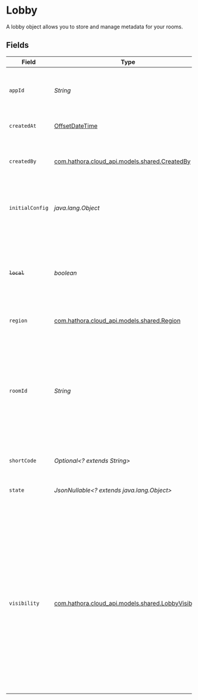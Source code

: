 # Lobby

A lobby object allows you to store and manage metadata for your rooms.


## Fields

| Field                                                                                                                                                                                                                                       | Type                                                                                                                                                                                                                                        | Required                                                                                                                                                                                                                                    | Description                                                                                                                                                                                                                                 | Example                                                                                                                                                                                                                                     |
| ------------------------------------------------------------------------------------------------------------------------------------------------------------------------------------------------------------------------------------------- | ------------------------------------------------------------------------------------------------------------------------------------------------------------------------------------------------------------------------------------------- | ------------------------------------------------------------------------------------------------------------------------------------------------------------------------------------------------------------------------------------------- | ------------------------------------------------------------------------------------------------------------------------------------------------------------------------------------------------------------------------------------------- | ------------------------------------------------------------------------------------------------------------------------------------------------------------------------------------------------------------------------------------------- |
| `appId`                                                                                                                                                                                                                                     | *String*                                                                                                                                                                                                                                    | :heavy_check_mark:                                                                                                                                                                                                                          | System generated unique identifier for an application.                                                                                                                                                                                      | app-af469a92-5b45-4565-b3c4-b79878de67d2                                                                                                                                                                                                    |
| `createdAt`                                                                                                                                                                                                                                 | [OffsetDateTime](https://docs.oracle.com/javase/8/docs/api/java/time/OffsetDateTime.html)                                                                                                                                                   | :heavy_check_mark:                                                                                                                                                                                                                          | When the lobby was created.                                                                                                                                                                                                                 |                                                                                                                                                                                                                                             |
| `createdBy`                                                                                                                                                                                                                                 | [com.hathora.cloud_api.models.shared.CreatedBy](../../models/shared/CreatedBy.md)                                                                                                                                                           | :heavy_check_mark:                                                                                                                                                                                                                          | UserId or email address for the user that created the lobby.                                                                                                                                                                                | google-oauth2\|107030234048588177467                                                                                                                                                                                                        |
| `initialConfig`                                                                                                                                                                                                                             | *java.lang.Object*                                                                                                                                                                                                                          | :heavy_check_mark:                                                                                                                                                                                                                          | User input to initialize the game state. Object must be smaller than 64KB.                                                                                                                                                                  |                                                                                                                                                                                                                                             |
| ~~`local`~~                                                                                                                                                                                                                                 | *boolean*                                                                                                                                                                                                                                   | :heavy_check_mark:                                                                                                                                                                                                                          | : warning: ** DEPRECATED **: This will be removed in a future release, please migrate away from it as soon as possible.                                                                                                                     |                                                                                                                                                                                                                                             |
| `region`                                                                                                                                                                                                                                    | [com.hathora.cloud_api.models.shared.Region](../../models/shared/Region.md)                                                                                                                                                                 | :heavy_check_mark:                                                                                                                                                                                                                          | N/A                                                                                                                                                                                                                                         |                                                                                                                                                                                                                                             |
| `roomId`                                                                                                                                                                                                                                    | *String*                                                                                                                                                                                                                                    | :heavy_check_mark:                                                                                                                                                                                                                          | Unique identifier to a game session or match. Use the default system generated ID or overwrite it with your own.<br/>Note: error will be returned if `roomId` is not globally unique.                                                       | 2swovpy1fnunu                                                                                                                                                                                                                               |
| `shortCode`                                                                                                                                                                                                                                 | *Optional<? extends String>*                                                                                                                                                                                                                | :heavy_check_mark:                                                                                                                                                                                                                          | N/A                                                                                                                                                                                                                                         | LFG4                                                                                                                                                                                                                                        |
| `state`                                                                                                                                                                                                                                     | *JsonNullable<? extends java.lang.Object>*                                                                                                                                                                                                  | :heavy_minus_sign:                                                                                                                                                                                                                          | JSON blob to store metadata for a room. Must be smaller than 1MB.                                                                                                                                                                           |                                                                                                                                                                                                                                             |
| `visibility`                                                                                                                                                                                                                                | [com.hathora.cloud_api.models.shared.LobbyVisibility](../../models/shared/LobbyVisibility.md)                                                                                                                                               | :heavy_check_mark:                                                                                                                                                                                                                          | Types of lobbies a player can create.<br/><br/>`private`: the player who created the room must share the roomId with their friends<br/><br/>`public`: visible in the public lobby list, anyone can join<br/><br/>`local`: for testing with a server running locally | private                                                                                                                                                                                                                                     |